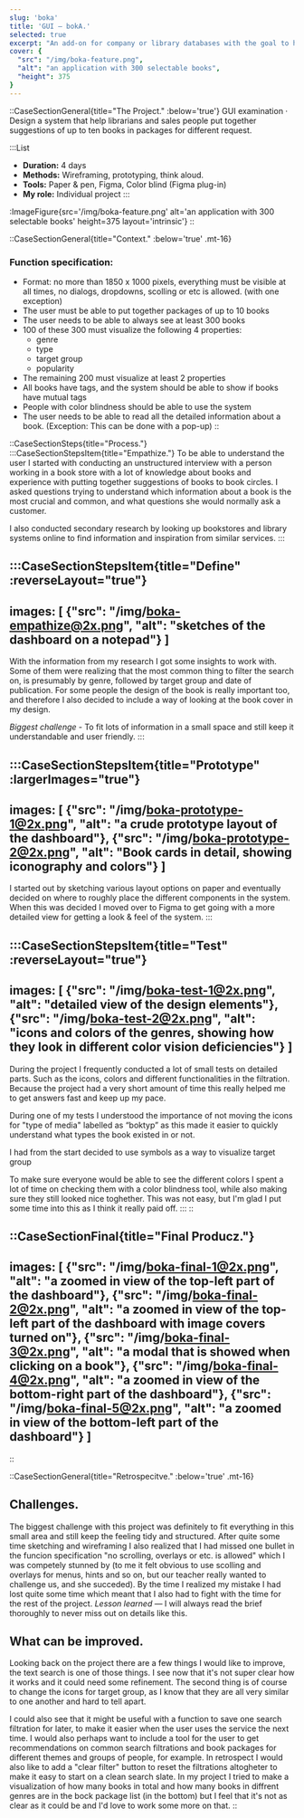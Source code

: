```yaml
---
slug: 'boka'
title: 'GUI — bokA.'
selected: true
excerpt: "An add-on for company or library databases with the goal to help the user putting together suggestion of books for different requests. How to fit lots of information in a small space and still keep it understandable and user friendly?"
cover: {
  "src": "/img/boka-feature.png",
  "alt": "an application with 300 selectable books",
  "height": 375
}
---
```

::CaseSectionGeneral{title="The Project." :below='true'}
GUI examination · Design a system that help librarians and sales people put together suggestions of up to ten books in packages for different request.

:::List
- **Duration:** 4 days
- **Methods:** Wireframing, prototyping, think aloud.
- **Tools:** Paper & pen, Figma, Color blind (Figma plug-in)
- **My role:** Individual project
:::

:ImageFigure{src='/img/boka-feature.png' alt='an application with 300 selectable books' height=375 layout='intrinsic'}
::

::CaseSectionGeneral{title="Context." :below='true' .mt-16}
### Function specification:
* Format: no more than 1850 x 1000 pixels, everything must be visible at all times, no dialogs, dropdowns, scolling or etc is allowed. (with one exception)
* The user must be able to put together packages of up to 10 books
* The user needs to be able to always see at least 300 books
* 100 of these 300 must visualize the following 4 properties:
  * genre
  * type
  * target group
  * popularity
* The remaining 200 must visualize at least 2 properties
* All books have tags, and the system should be able to show if books have mutual tags
* People with color blindness should be able to use the system
* The user needs to be able to read all the detailed information about a book. (Exception: This can be done with a pop-up)
::

::CaseSectionSteps{title="Process."}
:::CaseSectionStepsItem{title="Empathize."}
To be able to understand the user I started with conducting an unstructured interview with a person working in a book store with a lot of knowledge about books and experience with putting together suggestions of books to book circles. I asked questions trying to understand which information about a book is the most crucial and common, and what questions she would normally ask a customer.

I also conducted secondary research by looking up bookstores and library systems online to find information and inspiration from similar services.
:::

:::CaseSectionStepsItem{title="Define" :reverseLayout="true"}
---
images: [
  {"src": "/img/boka-empathize@2x.png", "alt": "sketches of the dashboard on a notepad"}
]
---
With the information from my research I got some insights to work with. Some of them were realizing that the most common thing to filter the search on, is presumably by genre, followed by target group and date of publication. For some people the design of the book is really important too, and therefore I also decided to include a way of looking at the book cover in my design.

*Biggest challenge* - To fit lots of information in a small space and still keep it understandable and user friendly.
:::

:::CaseSectionStepsItem{title="Prototype" :largerImages="true"}
---
images: [
  {"src": "/img/boka-prototype-1@2x.png", "alt": "a crude prototype layout of the dashboard"},
  {"src": "/img/boka-prototype-2@2x.png", "alt": "Book cards in detail, showing iconography and colors"}
]
---
I started out by sketching various layout options on paper and eventually decided on where to roughly place the different components in the system. When this was decided I moved over to Figma to get going with a more detailed view for getting a look & feel of the system.
:::

:::CaseSectionStepsItem{title="Test" :reverseLayout="true"}
---
images: [
  {"src": "/img/boka-test-1@2x.png", "alt": "detailed view of the design elements"},
  {"src": "/img/boka-test-2@2x.png", "alt": "icons and colors of the genres, showing how they look in different color vision deficiencies"}
]
---
During the project I frequently conducted a lot of small tests on detailed parts. Such as the icons, colors and different functionalities in the filtration. Because the project had a very short amount of time this really helped me to get answers fast and keep up my pace.

During one of my tests I understood the importance of not moving the icons for "type of media" labelled as “boktyp” as this made it easier to quickly understand what types the book existed in or not.

I had from the start decided to use symbols as a way to visualize target group

To make sure everyone would be able to see the different colors I spent a lot of time on checking them with a color blindness tool, while also making sure they still looked nice toghether. This was not easy, but I'm glad I put some time into this as I think it really paid off.
:::
::

::CaseSectionFinal{title="Final Producz."}
---
images: [
  {"src": "/img/boka-final-1@2x.png", "alt": "a zoomed in view of the top-left part of the dashboard"},
  {"src": "/img/boka-final-2@2x.png", "alt": "a zoomed in view of the top-left part of the dashboard with image covers turned on"},
  {"src": "/img/boka-final-3@2x.png", "alt": "a modal that is showed when clicking on a book"},
  {"src": "/img/boka-final-4@2x.png", "alt": "a zoomed in view of the bottom-right part of the dashboard"},
  {"src": "/img/boka-final-5@2x.png", "alt": "a zoomed in view of the bottom-left part of the dashboard"}
]
---
::

::CaseSectionGeneral{title="Retrospecitve." :below='true' .mt-16}
## Challenges.
The biggest challenge with this project was definitely to fit everything in this small area and still keep the feeling tidy and structured. After quite some time sketching and wireframing I also realized that I had missed one bullet in the funcion specification \"no scrolling, overlays or etc. is allowed\" which I was competely stunned by (to me it felt obvious to use scolling and overlays for menus, hints and so on, but our teacher really wanted to challenge us, and she succeded). By the time I realized my mistake I had lost quite some time which meant that I also had to fight with the time for the rest of the project. *Lesson learned* — I will always read the brief thoroughly to never miss out on details like this.

## What can be improved.
Looking back on the project there are a few things I would like to improve, the text search is one of those things. I see now that it's not super clear how it works and it could need some refinement. The second thing is of course to change the icons for target group, as I know that they are all very similar to one another and hard to tell apart.

I could also see that it might be useful with a function to save one search filtration for later, to make it easier when the user uses the service the next time. I would also perhaps want to include a tool for the user to get recommendations on common search filtrations and book packages for different themes and groups of people, for example.
In retrospect I would also like to add a \"clear filter\" button to reset the filtrations altogheter to make it easy to start on a clean search slate.
In my project I tried to make a visualization of how many books in total and how many books in diffrent genres are in the bock package list (in the bottom) but I feel that it's not as clear as it could be and I'd love to work some more on that.
::
